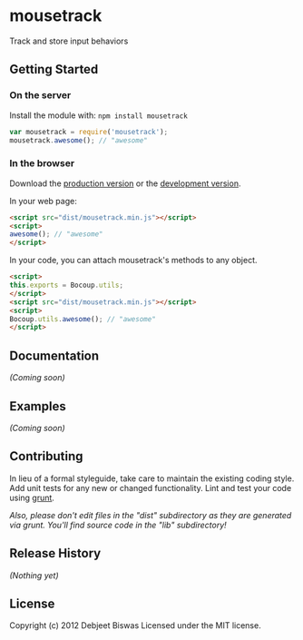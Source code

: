 # mousetrack

Track and store input behaviors

## Getting Started
### On the server
Install the module with: `npm install mousetrack`

```javascript
var mousetrack = require('mousetrack');
mousetrack.awesome(); // "awesome"
```

### In the browser
Download the [production version][min] or the [development version][max].

[min]: https://raw.github.com/detj/mousetrack/master/dist/mousetrack.min.js
[max]: https://raw.github.com/detj/mousetrack/master/dist/mousetrack.js

In your web page:

```html
<script src="dist/mousetrack.min.js"></script>
<script>
awesome(); // "awesome"
</script>
```

In your code, you can attach mousetrack's methods to any object.

```html
<script>
this.exports = Bocoup.utils;
</script>
<script src="dist/mousetrack.min.js"></script>
<script>
Bocoup.utils.awesome(); // "awesome"
</script>
```

## Documentation
_(Coming soon)_

## Examples
_(Coming soon)_

## Contributing
In lieu of a formal styleguide, take care to maintain the existing coding style. Add unit tests for any new or changed functionality. Lint and test your code using [grunt](https://github.com/cowboy/grunt).

_Also, please don't edit files in the "dist" subdirectory as they are generated via grunt. You'll find source code in the "lib" subdirectory!_

## Release History
_(Nothing yet)_

## License
Copyright (c) 2012 Debjeet Biswas
Licensed under the MIT license.